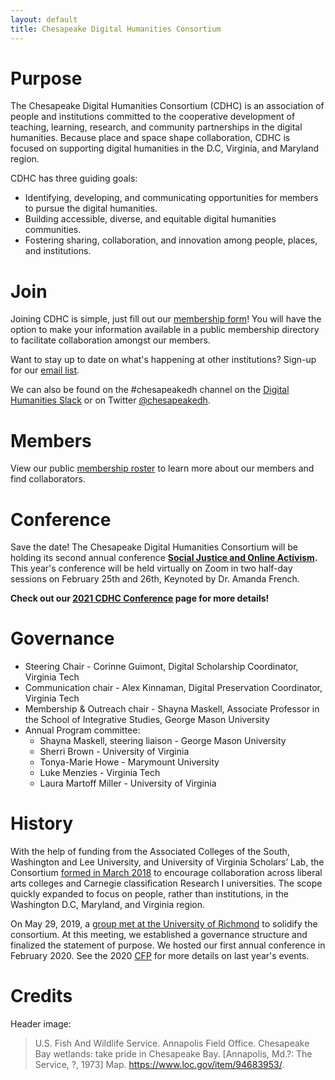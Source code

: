 ```yaml
---
layout: default
title: Chesapeake Digital Humanities Consortium
---
```


# Purpose
The Chesapeake Digital Humanities Consortium (CDHC) is an association of people and institutions committed to the cooperative development of teaching, learning, research, and community partnerships in the digital humanities. Because place and space shape collaboration, CDHC is focused on supporting digital humanities in the D.C, Virginia, and Maryland region.

CDHC has three guiding goals:

* Identifying, developing, and communicating opportunities for members to pursue the digital humanities.
* Building accessible, diverse, and equitable digital humanities communities.
* Fostering sharing, collaboration, and innovation among people, places, and institutions.

# Join
Joining CDHC is simple, just fill out our [membership form](https://docs.google.com/forms/d/e/1FAIpQLSfOUCgsA4eVrXws38-OQ9gmDj6qnazKx0Lnpu409OkMzO6JGA/viewform?usp=sf_link)! You will have the option to make your information available in a public membership directory to facilitate collaboration amongst our members.

Want to stay up to date on what's happening at other institutions? Sign-up for our [email list](https://groups.google.com/forum/#!forum/chesapeakedh).

We can also be found on the #chesapeakedh channel on the [Digital Humanities Slack](http://tinyurl.com/DHslack) or on Twitter [@chesapeakedh](http://twitter.com/chesapeakedh).

# Members
View our public [membership roster](https://docs.google.com/spreadsheets/d/1GChEHwmtmvwgv3E16cH7URkSdhd3IIlODzAuoHaWIwQ/edit?usp=sharing) to learn more about our members and find collaborators.

# Conference

Save the date! The Chesapeake Digital Humanities Consortium will be holding its second annual conference **[Social Justice and Online Activism](https://chesapeakedh.github.io/conference-2021).** This year's conference will be held virtually on Zoom in two half-day sessions on February 25th and 26th, Keynoted by Dr. Amanda French.

**Check out our [2021 CDHC Conference](https://chesapeakedh.github.io/conference-2021) page for more details!** 

# Governance
* Steering Chair - Corinne Guimont, Digital Scholarship Coordinator, Virginia Tech
* Communication chair - Alex Kinnaman, Digital Preservation Coordinator, Virginia Tech
* Membership & Outreach chair - Shayna Maskell, Associate Professor in the School of Integrative Studies, George Mason University
* Annual Program committee:
  * Shayna Maskell, steering liaison - George Mason University
  * Sherri Brown - University of Virginia
  * Tonya-Marie Howe - Marymount University
  * Luke Menzies - Virginia Tech
  * Laura Martoff Miller - University of Virginia

# History
With the help of funding from the Associated Colleges of the South, Washington and Lee University, and University of Virginia Scholars’ Lab, the Consortium [formed in March 2018](http://symposium.scholarslab.org/) to encourage collaboration across liberal arts colleges and Carnegie classification Research I universities. The scope quickly expanded to focus on people, rather than institutions, in the Washington D.C, Maryland, and Virginia region.

On May 29, 2019, a [group met at the University of Richmond](https://github.com/nolauren/workshops/blob/master/cheasepeake.md) to solidify the consortium. At this meeting, we established a governance structure and finalized the statement of purpose. We hosted our first annual conference in February 2020. See the 2020 [CFP](/conference-2020) for more details on last year's events.


# Credits
Header image:
> U.S. Fish And Wildlife Service. Annapolis Field Office. Chesapeake Bay wetlands: take pride in Chesapeake Bay. [Annapolis, Md.?: The Service, ?, 1973] Map. https://www.loc.gov/item/94683953/.
